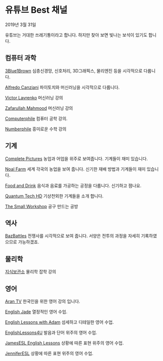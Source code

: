 # 유튜브 Best 채널

2019년 3월 31일

유튜브는 거대한 쓰레기통이라고 합니다. 하지만 찾아 보면 빛나는 보석이 있기도 합니다.

## 컴퓨터 과학

[3Blue1Brown](https://www.youtube.com/channel/UCYO_jab_esuFRV4b17AJtAw)
심층신경망, 신호처리, 3D그래픽스, 물리엔진 등을 시각적으로 다룹니다.

[Alfredo Canziani](https://www.youtube.com/channel/UCupQLyNchb9-2Z5lmUOIijw)
파이토치와 머신러닝을 시각적으로 다룹니다.

[Victor Lavrenko](https://www.youtube.com/channel/UCs7alOMRnxhzfKAJ4JjZ7Wg)
머신러닝 강의

[Zafarullah Mahmood](https://www.youtube.com/channel/UCG0Qzlcp-p9bKIojn3OCzdA)
머신러닝 강의

[Computerphile](https://www.youtube.com/channel/UC9-y-6csu5WGm29I7JiwpnA)
컴퓨터 공학 강의.

[Numberphile](https://www.youtube.com/channel/UCoxcjq-8xIDTYp3uz647V5A)
흥미로운 수학 강의

## 기계

[Complete Pictures](https://www.youtube.com/channel/UC3OmAtvd-9AsBDEPIv9JeQQ)
농업과 어업을 위주로 보여줍니다. 기계들이 재미 있습니다.

[Noal Farm](https://www.youtube.com/channel/UCs7_DmeDzs0C8HkwucWRNTA)
세계 각국의 농업을 보여 줍니다. 신기한 재배 방법과 기계들이 재미 있습니다.

[Food and Drink](https://www.youtube.com/channel/UCYAlu05v5vpKd1kDCOCaeIQ)
음식과 음료를 가공하는 공정을 다룹니다. 신기하고 잼나요.

[Quantum Tech HD](https://www.youtube.com/channel/UC4Tklxku1yPcRIH0VVCKoeA)
기상천외한 기계들을 소개 합니다.

[The Small Workshop](https://www.youtube.com/channel/UCWSRNbhnlahD43ZNPkNUTzA)
공구 만드는 공방

## 역사

[BazBattles](https://www.youtube.com/channel/UCx-dJoP9hFCBloY9qodykvw)
전쟁사를 시각적으로 보여 줍니다. 서양은 전투의 과정을 자세히 기록하였으므로 가능하겠죠.

## 물리학

[지식보관소](https://www.youtube.com/channel/UC1Do3xw9OuUk7FQuPTmSVOw)
물리학 잡학 강의

## 영어

[Aran TV](https://www.youtube.com/channel/UCmoUsPP4mD9-PPdRmeUI05A)
한국인을 위한 영어 강의 입니다.

[English Jade](https://www.youtube.com/channel/UCy-dvmsfmvYXBmt_huqqo1A)
열정적인 영어 수업.

[English Lessons with Adam](https://www.youtube.com/channel/UC_0NfufarVw04vDfWFm8z_Q)
섬세하고 디테일한 영어 수업.

[EnglishLessons4U](https://www.youtube.com/channel/UC4cmBAit8i_NJZE8qK8sfpA)
발음과 단어 위주의 영어 수업.

[JamesESL English Lessons](https://www.youtube.com/channel/UCwA7Aepp7nRUJNa8roQ-6Bw)
상황에 따른 표현 위주의 영어 수업.

[JenniferESL](https://www.youtube.com/channel/UCEKXieT70wByfvZwP1CxdPQ)
상황에 따른 표현 위주의 영어 수업.






